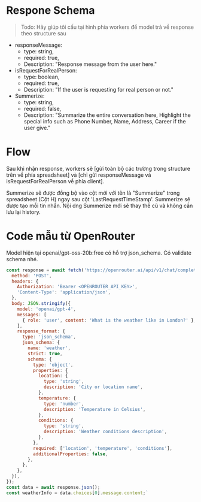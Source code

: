 # Respone Schema

> Todo: Hãy giúp tôi cấu tại hình phía workers để model trả về response theo structure sau

- responseMessage:
  - type: string,
  - required: true,
  - Description: "Response message from the user here."
- isRequestForRealPerson:
  - type: boolean,
  - required: true,
  - Description: "If the user is requesting for real person or not."
- Summerize:
  - type: string,
  - required: false,
  - Description: "Summarize the entire conversation here, Highlight the special info such as Phone Number, Name, Address, Career if the user give."

# Flow

Sau khi nhận response, workers sẽ [gửi toàn bộ các trường trong structure trên về phía spreadsheet] và [chỉ gửi responseMessage và isRequestForRealPerson về phía client].

Summerize sẽ được đồng bộ vào cột mới với tên là "Summerize" trong spreadsheet (Cột H) ngay sau cột 'LastRequestTimeStamp'. Summerize sẽ được tạo mỗi tin nhắn. Nội dng Summerize mới sẽ thay thế cũ và không cần lưu lại history.

# Code mẫu từ OpenRouter

Model hiện tại openai/gpt-oss-20b:free có hỗ trợ json_schema.
Có validate schema nhé.

```js
const response = await fetch('https://openrouter.ai/api/v1/chat/completions', {
  method: 'POST',
  headers: {
    Authorization: 'Bearer <OPENROUTER_API_KEY>',
    'Content-Type': 'application/json',
  },
  body: JSON.stringify({
    model: 'openai/gpt-4',
    messages: [
      { role: 'user', content: 'What is the weather like in London?' },
    ],
    response_format: {
      type: 'json_schema',
      json_schema: {
        name: 'weather',
        strict: true,
        schema: {
          type: 'object',
          properties: {
            location: {
              type: 'string',
              description: 'City or location name',
            },
            temperature: {
              type: 'number',
              description: 'Temperature in Celsius',
            },
            conditions: {
              type: 'string',
              description: 'Weather conditions description',
            },
          },
          required: ['location', 'temperature', 'conditions'],
          additionalProperties: false,
        },
      },
    },
  }),
});
const data = await response.json();
const weatherInfo = data.choices[0].message.content;`
```
